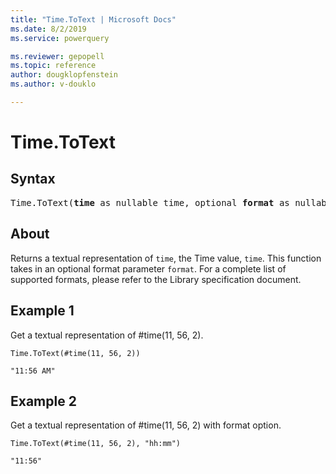 ```yaml
---
title: "Time.ToText | Microsoft Docs"
ms.date: 8/2/2019
ms.service: powerquery

ms.reviewer: gepopell
ms.topic: reference
author: dougklopfenstein
ms.author: v-douklo

---
```

# Time.ToText

## Syntax

<pre>
Time.ToText(<b>time</b> as nullable time, optional <b>format</b> as nullable text, optional <b>culture</b> as nullable text) as nullable text
</pre>

## About
Returns a textual representation of `time`, the Time value, `time`. This function takes in an optional format parameter `format`. For a complete list of supported formats, please refer to the Library specification document.

## Example 1
Get a textual representation of #time(11, 56, 2).

```powerquery-m
Time.ToText(#time(11, 56, 2))
``` 

`
"11:56 AM"
` 

## Example 2
Get a textual representation of #time(11, 56, 2) with format option.

```powerquery-m
Time.ToText(#time(11, 56, 2), "hh:mm")
``` 

`
"11:56"
`
